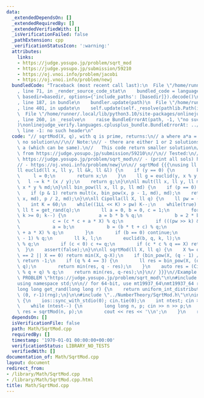```yaml
---
data:
  _extendedDependsOn: []
  _extendedRequiredBy: []
  _extendedVerifiedWith: []
  _isVerificationFailed: false
  _pathExtension: cpp
  _verificationStatusIcon: ':warning:'
  attributes:
    links:
    - https://judge.yosupo.jp/problem/sqrt_mod
    - https://judge.yosupo.jp/submission/59210
    - https://oj.vnoi.info/problem/jacobi
    - https://oj.vnoi.info/problem/newj
  bundledCode: "Traceback (most recent call last):\n  File \"/home/runner/.local/lib/python3.10/site-packages/onlinejudge_verify/documentation/build.py\"\
    , line 71, in _render_source_code_stat\n    bundled_code = language.bundle(stat.path,\
    \ basedir=basedir, options={'include_paths': [basedir]}).decode()\n  File \"/home/runner/.local/lib/python3.10/site-packages/onlinejudge_verify/languages/cplusplus.py\"\
    , line 187, in bundle\n    bundler.update(path)\n  File \"/home/runner/.local/lib/python3.10/site-packages/onlinejudge_verify/languages/cplusplus_bundle.py\"\
    , line 401, in update\n    self.update(self._resolve(pathlib.Path(included), included_from=path))\n\
    \  File \"/home/runner/.local/lib/python3.10/site-packages/onlinejudge_verify/languages/cplusplus_bundle.py\"\
    , line 260, in _resolve\n    raise BundleErrorAt(path, -1, \"no such header\"\
    )\nonlinejudge_verify.languages.cplusplus_bundle.BundleErrorAt: ../NumberTheory/SqrtMod.h:\
    \ line -1: no such header\n"
  code: "// sqrtMod(X, q), with q is prime, returns:\n// a where a*a = X\n// -1 if\
    \ no solution\n//\n// Note:\n// - there are either 1 or 2 solutions, a and p -\
    \ a (which can be same).\n//   This code return smaller solution\n//\n// Copied\
    \ from https://judge.yosupo.jp/submission/59210\n//\n// Tested:\n// - (p <= 10^9)\
    \ https://judge.yosupo.jp/problem/sqrt_mod\n// - (print all sols) https://oj.vnoi.info/problem/jacobi\n\
    // - https://oj.vnoi.info/problem/newj\n\n// sqrtMod {{{\nusing ll = long long;\n\
    ll euclid(ll x, ll y, ll &k, ll &l) {\n    if (y == 0) {\n        k = 1;\n   \
    \     l = 0;\n        return x;\n    }\n    ll g = euclid(y, x % y, l, k);\n \
    \   l -= k * (x / y);\n    return g;\n}\n\nll mult(ll x, ll y, ll md) {\n    return\
    \ x * y % md;\n}\nll bin_pow(ll x, ll p, ll md) {\n    if (p == 0) return 1;\n\
    \    if (p & 1) return mult(x, bin_pow(x, p - 1, md), md);\n    return bin_pow(mult(x,\
    \ x, md), p / 2, md);\n}\n\nll Cipolla(ll X, ll q) {\n    ll pw = (q - 1) / 2;\n\
    \    int K = 60;\n    while((1LL << K) > pw) K--;\n    while(true) {\n       \
    \ ll t = get_rand(q);\n        ll a = 0, b = 0, c = 1;\n        for (int k = K;\
    \ k >= 0; k--) {\n            a = b * b % q;\n            b = 2 * b * c % q;\n\
    \            c = (c * c + a * X) % q;\n            if (((pw >> k) & 1) == 0) continue;\n\
    \            a = b;\n            b = (b * t + c) % q;\n            c = (c * t\
    \ + a * X) % q;\n        }\n        if (b == 0) continue;\n        c = (c + q\
    \ - 1) % q;\n        ll k, l;\n        euclid(b, q, k, l);\n        c = -c * k\
    \ % q;\n        if (c < 0) c += q;\n        if (c * c % q == X) return c;\n  \
    \  }\n    assert(false);\n}\n\nll sqrtMod(ll X, ll q) {\n    X %= q;\n    if (q\
    \ == 2 || X == 0) return min(X, q-X);\n    if (bin_pow(X, (q - 1) / 2, q) != 1)\
    \ return -1;\n    if (q % 4 == 3) {\n        ll res = bin_pow(X, (q + 1) / 4,\
    \ q);\n        return min(res, q - res);\n    }\n    auto res = (Cipolla(X, q)\
    \ % q + q) % q;\n    return min(res, q-res);\n}\n// }}}\n//Example Code\n#define\
    \ PROBLEM \"https://judge.yosupo.jp/problem/sqrt_mod\"\n\n#include <bits/stdc++.h>\n\
    using namespace std;\n\n// for 64-bit, use mt19937_64\nmt19937_64 rng(chrono::steady_clock::now().time_since_epoch().count());\n\
    long long get_rand(long long r) {\n    return uniform_int_distribution<long long>\
    \ (0, r-1)(rng);\n}\n\n#include \"../NumberTheory/SqrtMod.h\"\n\nint32_t main()\
    \ {\n    ios::sync_with_stdio(0); cin.tie(0);\n    int ntest; cin >> ntest;\n\
    \    while (ntest--) {\n        long long n, p; cin >> n >> p;\n        long long\
    \ res = sqrtMod(n, p);\n        cout << res << '\\n';\n    }\n    return 0;\n}"
  dependsOn: []
  isVerificationFile: false
  path: Math/SqrtMod.cpp
  requiredBy: []
  timestamp: '1970-01-01 00:00:00+00:00'
  verificationStatus: LIBRARY_NO_TESTS
  verifiedWith: []
documentation_of: Math/SqrtMod.cpp
layout: document
redirect_from:
- /library/Math/SqrtMod.cpp
- /library/Math/SqrtMod.cpp.html
title: Math/SqrtMod.cpp
---
```

